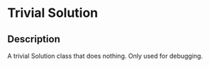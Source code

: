 # Trivial Solution

## Description

A trivial Solution class that does nothing. Only used for debugging.
